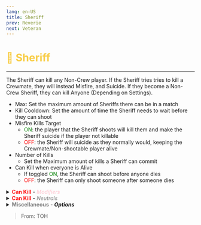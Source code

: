 ```yaml
---
lang: en-US
title: Sheriff
prev: Reverie
next: Veteran
---
```


# <font color="#f8cd46">🔫 <b>Sheriff</b></font> <Badge text="Killing" type="tip" vertical="middle"/>
---

The Sheriff can kill any Non-Crew player. If the Sheriff tries tries to kill a Crewmate, they will instead Misfire, and Suicide. If they become a Non-Crew Sheriff, they can kill Anyone (Depending on Settings).
* Max: Set the maximum amount of Sheriffs there can be in a match
* Kill Cooldown: Set the amount of time the Sheriff needs to wait before they can shoot
* Misfire Kills Target
  * <font color=green>ON</font>: the player that the Sheriff shoots will kill them and make the Sheriff suicide if the player not killable
  * <font color=red>OFF</font>: the Sheriff will suicide as they normally would, keeping the Crewmate/Non-shootable player alive
* Number of Kills
  * Set the Maximum amount of kills a Sheriff can commit
* Can Kill when everyone is Alive
  * If toggled <font color=green><font color=green>ON</font></font>, the Sheriff can shoot before anyone dies
  * <font color=red>OFF</font>: the Sheriff can only shoot someone after someone dies

<details>
<summary><b><font color=#ff1919>Can Kill</font></b> - <i><font color=pink>Modifiers</font></i></summary>

* Madmates
  * <font color=green>ON</font>: the Sheriff can shoot anyone who is a Madmate
  * <font color=red>OFF</font>: the Sheriff can’t shoot people just for being Madmate
* Charmed
  * <font color=green>ON</font>: the Sheriff can shoot anyone who is Charmed
  * <font color=red>OFF</font>: the Sheriff can’t shoot people just for being Charmed
* Lovers
  * <font color=green>ON</font>: the Sheriff can shoot anyone who is Lovers
  * <font color=red>OFF</font>: the Sheriff can’t shoot people just for being Lovers
* Sidekicks
  * <font color=green>ON</font>: the Sheriff can shoot anyone who is a Sidekick
  * <font color=red>OFF</font>: the Sheriff can’t shoot people just for being Sidekick
* Egoists
  * <font color=green>ON</font>: the Sheriff can shoot anyone who is an Egoist
  * <font color=red>OFF</font>: the Sheriff can’t shoot people just for being Egoist
* Infected
  * <font color=green>ON</font>: the Sheriff can shoot anyone who is an Infected
  * <font color=red>OFF</font>: the Sheriff can’t shoot people just for being Infected
* Contagious
  * <font color=green>ON</font>: the Sheriff can shoot anyone who is a Contagious
  * <font color=red>OFF</font>: the Sheriff can’t shoot people just for being Contagious
* Neutrals
  * <font color=green>ON</font>: You can set if the Sheriff can shoot All Neutrals, or set Specific <font color=#7f8c8d>Neutrals</font> that they can shoot
  * <font color=red>OFF</font>: the Sheriff can’t shoot Any Neutrals
</details>

<details>
<summary><b><font color=#ff1919>Can Kill</font></b> - <i><font color=gray>Neutrals</font></i></summary>

* <font color=#7f8c8d>Neutral</font> Configuration
  * If toggled All <font color=green>ON</font>, Sheriff can shoot <font color=gray>ALL Neutrals</font>
  * If toggled <font color=gray>Individual Settings</font>, You can Set specifically which <font color=#7f8c8d>Neutrals</font> a Sheriff can shoot
* Crewpostor
  * <font color=green>ON</font>: This role can be shot by the Sheriff
  * <font color=red>OFF</font>: This role will be treated like how a <font color=#8cffff>Crewmate</font> is when they are shot by the Sheriff
* Parasite
  * <font color=green>ON</font>: This role can be shot by the Sheriff
  * <font color=red>OFF</font>: This role will be treated like how a <font color=#8cffff>Crewmate</font> is when they are shot by the Sheriff
  * Convict
  * <font color=green>ON</font>: This role can be shot by the Sheriff
  * <font color=red>OFF</font>: This role will be treated like how a <font color=#8cffff>Crewmate</font> is when they are shot by the Sheriff
  * Refugee
  * <font color=green>ON</font>: This role can be shot by the Sheriff
  * <font color=red>OFF</font>: This role will be treated like how a <font color=#8cffff>Crewmate</font> is when they are shot by the Sheriff
  * Arsonist
  * <font color=green>ON</font>: This role can be shot by the Sheriff
  * <font color=red>OFF</font>: This role will be treated like how a <font color=#8cffff>Crewmate</font> is when they are shot by the Sheriff
* Agitater
  * <font color=green>ON</font>: This role can be shot by the Sheriff
  * <font color=red>OFF</font>: This role will be treated like how a <font color=#8cffff>Crewmate</font> is when they are shot by the Sheriff
  * Seeker
  * <font color=green>ON</font>: This role can be shot by the Sheriff
  * <font color=red>OFF</font>: This role will be treated like how a <font color=#8cffff>Crewmate</font> is when they are shot by the Sheriff
  * Soul Collector<font color=green>ON</font>: This role can be shot by the Sheriff
  * <font color=red>OFF</font>: This role will be treated like how a <font color=#8cffff>Crewmate</font> is when they are shot by the Sheriff
* Hex Master
  * <font color=green>ON</font>: This role can be shot by the Sheriff
  * <font color=red>OFF</font>: This role will be treated like how a <font color=#8cffff>Crewmate</font> is when they are shot by the Sheriff
* Jester
  * <font color=green>ON</font>: This role can be shot by the Sheriff
  * <font color=red>OFF</font>: This role will be treated like how a <font color=#8cffff>Crewmate</font> is when they are shot by the Sheriff
* God
  * <font color=green>ON</font>: This role can be shot by the Sheriff
  * <font color=red>OFF</font>: This role will be treated like how a <font color=#8cffff>Crewmate</font> is when they are shot by the Sheriff
* Opportunist
  * <font color=green>ON</font>: This role can be shot by the Sheriff
  * <font color=red>OFF</font>: This role will be treated like how a <font color=#8cffff>Crewmate</font> is when they are shot by the Sheriff
  * Shaman
  * <font color=green>ON</font>: This role can be shot by the Sheriff
  * <font color=red>OFF</font>: This role will be treated like how a <font color=#8cffff>Crewmate</font> is when they are shot by the Sheriff
* Vector
  * <font color=green>ON</font>: This role can be shot by the Sheriff
  * <font color=red>OFF</font>: This role will be treated like how a <font color=#8cffff>Crewmate</font> is when they are shot by the Sheriff
* Terrorist
  * <font color=green>ON</font>: This role can be shot by the Sheriff
  * <font color=red>OFF</font>: This role will be treated like how a <font color=#8cffff>Crewmate</font> is when they are shot by the Sheriff
* Executioner
  * <font color=green>ON</font>: This role can be shot by the Sheriff
  * <font color=red>OFF</font>: This role will be treated like how a <font color=#8cffff>Crewmate</font> is when they are shot by the Sheriff
* Lawyer
  * <font color=green>ON</font>: This role can be shot by the Sheriff
  * <font color=red>OFF</font>: This role will be treated like how a <font color=#8cffff>Crewmate</font> is when they are shot by the Sheriff
* Jackal
  * <font color=green>ON</font>: This role can be shot by the Sheriff
  * <font color=red>OFF</font>: This role will be treated like how a <font color=#8cffff>Crewmate</font> is when they are shot by the Sheriff
* Poisoner
  * <font color=green>ON</font>: This role can be shot by the Sheriff
  * <font color=red>OFF</font>: This role will be treated like how a <font color=#8cffff>Crewmate</font> is when they are shot by the Sheriff
* Witch
  * <font color=green>ON</font>: This role can be shot by the Sheriff
  * <font color=red>OFF</font>: This role will be treated like how a <font color=#8cffff>Crewmate</font> is when they are shot by the Sheriff
* Innocent
  * <font color=green>ON</font>: This role can be shot by the Sheriff
  * <font color=red>OFF</font>: This role will be treated like how a <font color=#8cffff>Crewmate</font> is when they are shot by the Sheriff
* Pelican
  * <font color=green>ON</font>: This role can be shot by the Sheriff
  * <font color=red>OFF</font>: This role will be treated like how a <font color=#8cffff>Crewmate</font> is when they are shot by the Sheriff
* Revolutionist
  * <font color=green>ON</font>: This role can be shot by the Sheriff
  * <font color=red>OFF</font>: This role will be treated like how a <font color=#8cffff>Crewmate</font> is when they are shot by the Sheriff
* Serial Killer
  * <font color=green>ON</font>: This role can be shot by the Sheriff
  * <font color=red>OFF</font>: This role will be treated like how a <font color=#8cffff>Crewmate</font> is when they are shot by the Sheriff
* Juggernaut
  * <font color=green>ON</font>: This role can be shot by the Sheriff
  * <font color=red>OFF</font>: This role will be treated like how a <font color=#8cffff>Crewmate</font> is when they are shot by the Sheriff
* Infectious
  * <font color=green>ON</font>: This role can be shot by the Sheriff
  * <font color=red>OFF</font>: This role will be treated like how a <font color=#8cffff>Crewmate</font> is when they are shot by the Sheriff
* Hater
  * <font color=green>ON</font>: This role can be shot by the Sheriff
  * <font color=red>OFF</font>: This role will be treated like how a <font color=#8cffff>Crewmate</font> is when they are shot by the Sheriff
* Demon
  * <font color=green>ON</font>: This role can be shot by the Sheriff
  * <font color=red>OFF</font>: This role will be treated like how a <font color=#8cffff>Crewmate</font> is when they are shot by the Sheriff
* Stalker
  * <font color=green>ON</font>: This role can be shot by the Sheriff
  * <font color=red>OFF</font>: This role will be treated like how a <font color=#8cffff>Crewmate</font> is when they are shot by the Sheriff
* Workaholic
  * <font color=green>ON</font>: This role can be shot by the Sheriff
  * <font color=red>OFF</font>: This role will be treated like how a <font color=#8cffff>Crewmate</font> is when they are shot by the Sheriff
* Collector
  * <font color=green>ON</font>: This role can be shot by the Sheriff
  * <font color=red>OFF</font>: This role will be treated like how a <font color=#8cffff>Crewmate</font> is when they are shot by the Sheriff
* Provocateur
  * <font color=green>ON</font>: This role can be shot by the Sheriff
  * <font color=red>OFF</font>: This role will be treated like how a <font color=#8cffff>Crewmate</font> is when they are shot by the Sheriff
* Sunnyboy
  * <font color=green>ON</font>: This role can be shot by the Sheriff
  * <font color=red>OFF</font>: This role will be treated like how a <font color=#8cffff>Crewmate</font> is when they are shot by the Sheriff
* Blood Knight
  * <font color=green>ON</font>: This role can be shot by the Sheriff
  * <font color=red>OFF</font>: This role will be treated like how a <font color=#8cffff>Crewmate</font> is when they are shot by the Sheriff
* Wraith
  * <font color=green>ON</font>: This role can be shot by the Sheriff
  * <font color=red>OFF</font>: This role will be treated like how a <font color=#8cffff>Crewmate</font> is when they are shot by the Sheriff
* Follower
  * <font color=green>ON</font>: This role can be shot by the Sheriff
  * <font color=red>OFF</font>: This role will be treated like how a <font color=#8cffff>Crewmate</font> is when they are shot by the Sheriff
* Cultist
  * <font color=green>ON</font>: This role can be shot by the Sheriff
  * <font color=red>OFF</font>: This role will be treated like how a <font color=#8cffff>Crewmate</font> is when they are shot by the Sheriff
* Virus
  * <font color=green>ON</font>: This role can be shot by the Sheriff
  * <font color=red>OFF</font>: This role will be treated like how a <font color=#8cffff>Crewmate</font> is when they are shot by the Sheriff
* Pursuer
  * <font color=green>ON</font>: This role can be shot by the Sheriff
  * <font color=red>OFF</font>: This role will be treated like how a <font color=#8cffff>Crewmate</font> is when they are shot by the Sheriff
* Phantom
  * <font color=green>ON</font>: This role can be shot by the Sheriff
  * <font color=red>OFF</font>: This role will be treated like how a <font color=#8cffff>Crewmate</font> is when they are shot by the Sheriff
* Jinx
  * <font color=green>ON</font>: This role can be shot by the Sheriff
  * <font color=red>OFF</font>: This role will be treated like how a <font color=#8cffff>Crewmate</font> is when they are shot by the Sheriff
* Maverick
  * <font color=green>ON</font>: This role can be shot by the Sheriff
  * <font color=red>OFF</font>: This role will be treated like how a <font color=#8cffff>Crewmate</font> is when they are shot by the Sheriff
* Cursed Soul
  * <font color=green>ON</font>: This role can be shot by the Sheriff
  * <font color=red>OFF</font>: This role will be treated like how a <font color=#8cffff>Crewmate</font> is when they are shot by the Sheriff
* Ritualist
  * <font color=green>ON</font>: This role can be shot by the Sheriff
  * <font color=red>OFF</font>: This role will be treated like how a <font color=#8cffff>Crewmate</font> is when they are shot by the Sheriff
* Pickpocket
  * <font color=green>ON</font>: This role can be shot by the Sheriff
  * <font color=red>OFF</font>: This role will be treated like how a <font color=#8cffff>Crewmate</font> is when they are shot by the Sheriff
* Traitor
  * <font color=green>ON</font>: This role can be shot by the Sheriff
  * <font color=red>OFF</font>: This role will be treated like how a <font color=#8cffff>Crewmate</font> is when they are shot by the Sheriff
* Vulture
  * <font color=green>ON</font>: This role can be shot by the Sheriff
  * <font color=red>OFF</font>: This role will be treated like how a <font color=#8cffff>Crewmate</font> is when they are shot by the Sheriff
  * Plaguebearer
  * <font color=green>ON</font>: This role can be shot by the Sheriff
  * <font color=red>OFF</font>: This role will be treated like how a <font color=#8cffff>Crewmate</font> is when they are shot by the Sheriff
  * Medusa
  * <font color=green>ON</font>: This role can be shot by the Sheriff
  * <font color=red>OFF</font>: This role will be treated like how a <font color=#8cffff>Crewmate</font> is when they are shot by the Sheriff
  * Sidekick
  * <font color=green>ON</font>: This role can be shot by the Sheriff
  * <font color=red>OFF</font>: This role will be treated like how a <font color=#8cffff>Crewmate</font> is when they are shot by the Sheriff
  * Spiritcaller
  * <font color=green>ON</font>: This role can be shot by the Sheriff
  * <font color=red>OFF</font>: This role will be treated like how a <font color=#8cffff>Crewmate</font> is when they are shot by the Sheriff
  * Amnesiac
  * <font color=green>ON</font>: This role can be shot by the Sheriff
  * <font color=red>OFF</font>: This role will be treated like how a <font color=#8cffff>Crewmate</font> is when they are shot by the Sheriff
  * Doomsayer
  * <font color=green>ON</font>: This role can be shot by the Sheriff
  * <font color=red>OFF</font>: This role will be treated like how a <font color=#8cffff>Crewmate</font> is when they are shot by the Sheriff
  * Masochist
  * <font color=green>ON</font>: This role can be shot by the Sheriff
  * <font color=red>OFF</font>: This role will be treated like how a <font color=#8cffff>Crewmate</font> is when they are shot by the Sheriff
  * Shroud
  * <font color=green>ON</font>: This role can be shot by the Sheriff
  * <font color=red>OFF</font>: This role will be treated like how a <font color=#8cffff>Crewmate</font> is when they are shot by the Sheriff
  * Werewolf
  * <font color=green>ON</font>: This role can be shot by the Sheriff
  * <font color=red>OFF</font>: This role will be treated like how a <font color=#8cffff>Crewmate</font> is when they are shot by the Sheriff
  * Coven Leader
  * <font color=green>ON</font>: This role can be shot by the Sheriff
  * <font color=red>OFF</font>: This role will be treated like how a <font color=#8cffff>Crewmate</font> is when they are shot by the Sheriff
  * Necromancer
  * <font color=green>ON</font>: This role can be shot by the Sheriff
  * <font color=red>OFF</font>: This role will be treated like how a <font color=#8cffff>Crewmate</font> is when they are shot by the Sheriff
  * Banshee
  * <font color=green>ON</font>: This role can be shot by the Sheriff
  * <font color=red>OFF</font>: This role will be treated like how a <font color=#8cffff>Crewmate</font> is when they are shot by the Sheriff
  * Occultist
  * <font color=green>ON</font>: This role can be shot by the Sheriff
  * <font color=red>OFF</font>: This role will be treated like how a <font color=#8cffff>Crewmate</font> is when they are shot by the Sheriff
  * Shade
  * <font color=green>ON</font>: This role can be shot by the Sheriff
  * <font color=red>OFF</font>: This role will be treated like how a <font color=#8cffff>Crewmate</font> is when they are shot by the Sheriff
</details>

<details>
<summary><b><font color=gray>Miscellaneous</font></b> - <i><b>Options</b></i></summary>

* Sidekick Sheriff Can Go Berserk
  * <font color=green>ON</font>: a Jackal Sidekick Sheriff can kill anyone (Like a Mad Sheriff can)
  * <font color=red>OFF</font>: a Jackal Sidekick Sheriff cannot kill anyone
* Non Crew-Sheriff Configuration
  * <font color=green>ON</font>: you can set which teams a Mad Sheriff is allowed to shoot
  * <font color=red>OFF</font>: Mad Sheriff can shoot as it normally would
* Impostors
  * <font color=green>ON</font>: a Non Crew-Sheriff can shoot <font color=red>Impostors</font> (Including teammates)
  * <font color=red>OFF</font>: a Non Crew-Sheriff cannot shoot Impostors
* Neutrals
  * <font color=green>ON</font>: a Non Crew-Sheriff can shoot <font color=#7f8c8d>Neutrals</font> (Including teammates)
  * <font color=red>OFF</font>: a Non Crew-Sheriff cannot shoot Neutrals
* Crewmates
  * <font color=green>ON</font>: a Non Crew-Sheriff can shoot <font color=#8cffff>Crewmates</font> (Including teammates)
  * <font color=red>OFF</font>: a Non Crew-Sheriff cannot shoot Crewmates
</details>

> From: TOH